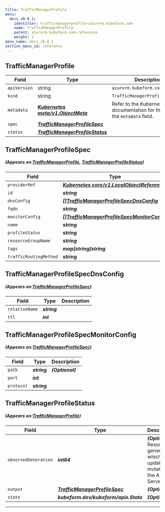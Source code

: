 ```yaml
---
title: TrafficManagerProfile
menu:
  docs_v0.0.1:
    identifier: trafficmanagerprofile-azurerm.kubeform.com
    name: TrafficManagerProfile
    parent: azurerm.kubeform.com-reference
    weight: 1
menu_name: docs_v0.0.1
section_menu_id: reference
---
```


## TrafficManagerProfile
| Field | Type | Description |
| ------ | ----- | ----------- |
| `apiVersion` | string | `azurerm.kubeform.com/v1alpha1` |
|    `kind` | string | `TrafficManagerProfile` |
| `metadata` | ***[Kubernetes meta/v1.ObjectMeta](https://kubernetes.io/docs/reference/generated/kubernetes-api/v1.13/#objectmeta-v1-meta)***|Refer to the Kubernetes API documentation for the fields of the `metadata` field.|
| `spec` | ***[TrafficManagerProfileSpec](#TrafficManagerProfileSpec)***||
| `status` | ***[TrafficManagerProfileStatus](#TrafficManagerProfileStatus)***||
## TrafficManagerProfileSpec
##### (Appears on:[TrafficManagerProfile](#TrafficManagerProfile), [TrafficManagerProfileStatus](#TrafficManagerProfileStatus))
| Field | Type | Description |
| ------ | ----- | ----------- |
| `providerRef` | ***[Kubernetes core/v1.LocalObjectReference](https://kubernetes.io/docs/reference/generated/kubernetes-api/v1.13/#localobjectreference-v1-core)***||
| `id` | ***string***||
| `dnsConfig` | ***[[]TrafficManagerProfileSpecDnsConfig](#TrafficManagerProfileSpecDnsConfig)***||
| `fqdn` | ***string***| ***(Optional)*** |
| `monitorConfig` | ***[[]TrafficManagerProfileSpecMonitorConfig](#TrafficManagerProfileSpecMonitorConfig)***||
| `name` | ***string***||
| `profileStatus` | ***string***| ***(Optional)*** |
| `resourceGroupName` | ***string***||
| `tags` | ***map[string]string***| ***(Optional)*** |
| `trafficRoutingMethod` | ***string***||
## TrafficManagerProfileSpecDnsConfig
##### (Appears on:[TrafficManagerProfileSpec](#TrafficManagerProfileSpec))
| Field | Type | Description |
| ------ | ----- | ----------- |
| `relativeName` | ***string***||
| `ttl` | ***int***||
## TrafficManagerProfileSpecMonitorConfig
##### (Appears on:[TrafficManagerProfileSpec](#TrafficManagerProfileSpec))
| Field | Type | Description |
| ------ | ----- | ----------- |
| `path` | ***string***| ***(Optional)*** |
| `port` | ***int***||
| `protocol` | ***string***||
## TrafficManagerProfileStatus
##### (Appears on:[TrafficManagerProfile](#TrafficManagerProfile))
| Field | Type | Description |
| ------ | ----- | ----------- |
| `observedGeneration` | ***int64***| ***(Optional)*** Resource generation, which is updated on mutation by the API Server.|
| `output` | ***[TrafficManagerProfileSpec](#TrafficManagerProfileSpec)***| ***(Optional)*** |
| `state` | ***kubeform.dev/kubeform/apis.State***| ***(Optional)*** |
---
